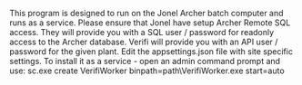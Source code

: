 This program is designed to run on the Jonel Archer batch computer and runs as a service.
Please ensure that Jonel have setup Archer Remote SQL access.  They will provide you with a SQL user / password for readonly access to the Archer database.
Verifi will provide you with an API user / password for the given plant.
Edit the appsettings.json file with site specific settings.
To install it as a service - open an admin command prompt and use:
sc.exe create VerifiWorker binpath=path\VerifiWorker.exe start=auto

